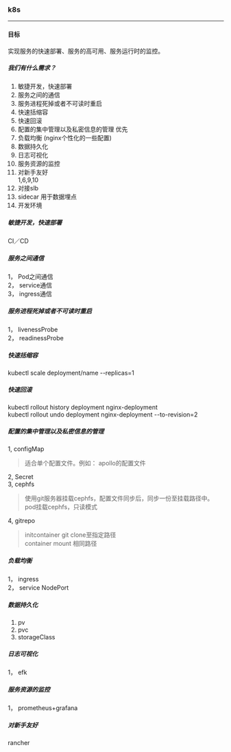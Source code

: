 ### k8s
---
#### 目标
实现服务的快速部署、服务的高可用、服务运行时的监控。  
##### 我们有什么需求？
1. 敏捷开发，快速部署  
2. 服务之间的通信  
3. 服务进程死掉或者不可读时重启    
4. 快速括缩容  
5. 快速回滚  
6. 配置的集中管理以及私密信息的管理 优先  
7. 负载均衡 (nginx个性化的一些配置)   
8. 数据持久化  
9. 日志可视化  
10. 服务资源的监控  
11. 对新手友好  
1,6,9,10
12. 对接slb
13. sidecar 用于数据埋点
14. 开发环境

##### 敏捷开发，快速部署  
CI／CD
##### 服务之间通信  
1， Pod之间通信  
2， service通信  
3， ingress通信  
##### 服务进程死掉或者不可读时重启  
1， livenessProbe  
2， readinessProbe  
##### 快速括缩容
kubectl scale deployment/name --replicas=1  
##### 快速回滚  
kubectl rollout history deployment nginx-deployment  
kubectl rollout undo deployment nginx-deployment --to-revision=2  
##### 配置的集中管理以及私密信息的管理    
1, configMap  
> 适合单个配置文件。例如： apollo的配置文件

2, Secret  
3, cephfs
> 使用git服务器挂载cephfs，配置文件同步后，同步一份至挂载路径中。  
> pod挂载cephfs，只读模式  

4, gitrepo
> initcontainer git clone至指定路径  
> container mount 相同路径

##### 负载均衡  
1， ingress  
2， service NodePort
##### 数据持久化  
1. pv  
2. pvc  
3. storageClass  

##### 日志可视化
1， efk  
##### 服务资源的监控   
1， prometheus+grafana
##### 对新手友好
rancher
